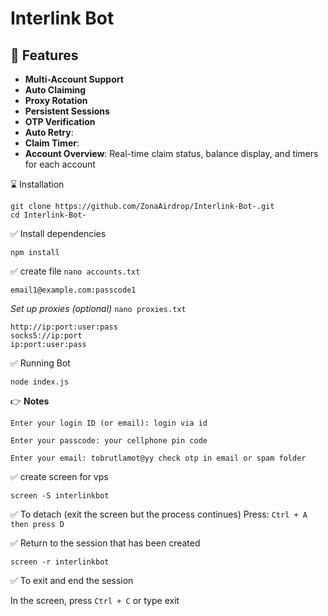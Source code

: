 # Interlink Bot 

## 🎇 Features

-  **Multi-Account Support**
-  **Auto Claiming**
-  **Proxy Rotation**
-  **Persistent Sessions**
-  **OTP Verification**
-  **Auto Retry**:
-  **Claim Timer**:
-  **Account Overview**: Real-time claim status, balance display, and timers for each account

⌛ Installation

````
git clone https://github.com/ZonaAirdrop/Interlink-Bot-.git
cd Interlink-Bot-
````
✅ Install dependencies

````
npm install
````
✅ create file `nano accounts.txt
`
````
email1@example.com:passcode1
````
*Set up proxies (optional)*  `nano proxies.txt` 

```
http://ip:port:user:pass
socks5://ip:port
ip:port:user:pass
```
✅ Running Bot

````
node index.js
````

👉 **Notes** 

`Enter your login ID (or email): login via id`

`Enter your passcode: your cellphone pin code`

`Enter your email: tobrutlamot@yy
check otp in email or spam folder`

✅ create screen for vps 

````
screen -S interlinkbot
````
✅ To detach (exit the screen but the process continues)
Press:
`Ctrl + A then press D`

✅ Return to the session that has been created

````
screen -r interlinkbot
````
✅ To exit and end the session

In the screen, press `Ctrl + C` or type exit
